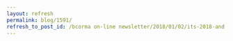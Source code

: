 ```yaml
---
layout: refresh
permalink: blog/1591/
refresh_to_post_id: /bcorma on-line newsletter/2018/01/02/its-2018-and-bcorma-has-lots-on-the-go
---
```

